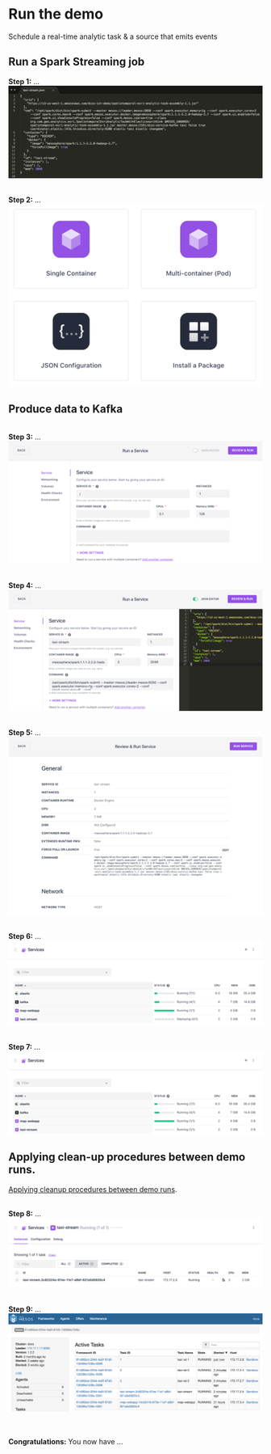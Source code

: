 # Run the demo
Schedule a real-time analytic task & a source that emits events


## Run a Spark Streaming job

<b>Step 1:</b> ...<br>
<img src="01.png"/>

<br><b>Step 2:</b> ...<br>
<img src="02.png"/>

## Produce data to Kafka

<br><b>Step 3:</b> ...<br>
<img src="03.png"/>

<br><b>Step 4:</b> ...<br>
<img src="04.png"/>

<br><b>Step 5:</b> ...<br>
<img src="05.png"/>

<br><b>Step 6:</b> ...<br>
<img src="06.png"/>

<br><b>Step 7:</b> ...<br>
<img src="07.png"/>

## Applying clean-up procedures between demo runs.
<a href="../cleanup-demo.md">Applying cleanup procedures between demo runs</a>.<br>

<br><b>Step 8:</b> ...<br>
<img src="08.png"/>

<br><b>Step 9:</b> ...<br>
<img src="09.png"/>

<br><br><b>Congratulations:</b> You now have ...


